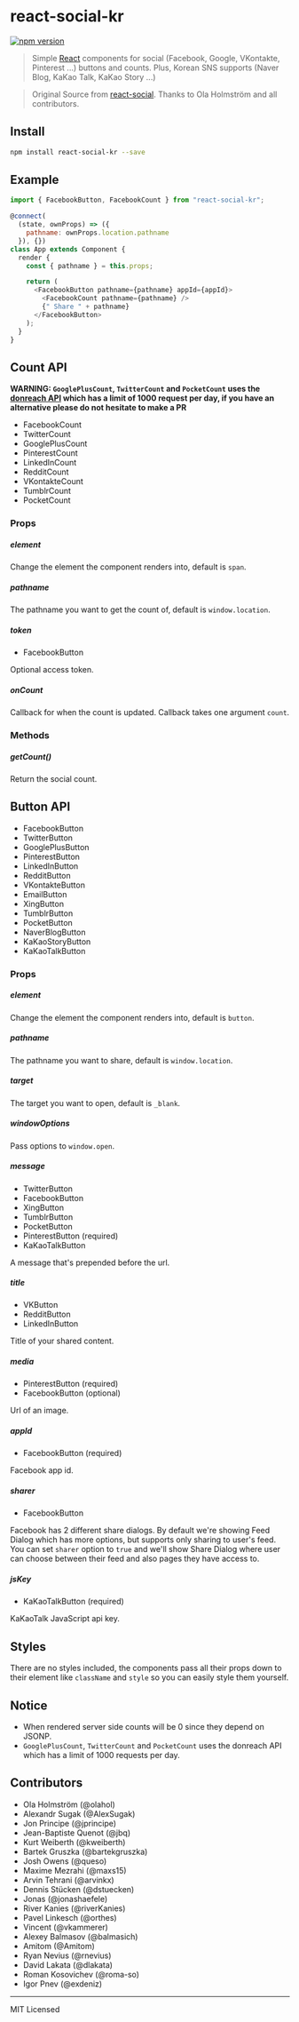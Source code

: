 # react-social-kr

[![npm version](https://badge.fury.io/js/react-social-kr.svg)](https://badge.fury.io/js/react-social-kr)

> Simple [React](http://facebook.github.io/react/index.html) components for
> social (Facebook, Google, VKontakte, Pinterest ...) buttons and counts.
> Plus, Korean SNS supports (Naver Blog, KaKao Talk, KaKao Story ...)

> Original Source from [react-social](https://github.com/olahol/react-social). Thanks to Ola Holmström and all contributors.

## Install

```bash
npm install react-social-kr --save
```

## Example

```javascript
import { FacebookButton, FacebookCount } from "react-social-kr";

@connect(
  (state, ownProps) => ({
    pathname: ownProps.location.pathname
  }), {})
class App extends Component {
  render {
    const { pathname } = this.props;

    return (
      <FacebookButton pathname={pathname} appId={appId}>
        <FacebookCount pathname={pathname} />
        {" Share " + pathname}
      </FacebookButton>
    );
  }
}
```

## Count  API

**WARNING: `GooglePlusCount`, `TwitterCount` and `PocketCount` uses the
[donreach API](http://donreach.com/social-share-count) which has a limit
of 1000 request per day, if you have an alternative please do not hesitate
to make a PR**

- FacebookCount
- TwitterCount
- GooglePlusCount
- PinterestCount
- LinkedInCount
- RedditCount
- VKontakteCount
- TumblrCount
- PocketCount

### Props

##### element

Change the element the component renders into, default is `span`.

##### pathname

The pathname you want to get the count of, default is `window.location`.

##### token

- FacebookButton

Optional access token.

##### onCount

Callback for when the count is updated. Callback takes one argument `count`.

### Methods

##### getCount()

Return the social count.

## Button API

-  FacebookButton
-  TwitterButton
-  GooglePlusButton
-  PinterestButton
-  LinkedInButton
-  RedditButton
-  VKontakteButton
-  EmailButton
-  XingButton
-  TumblrButton
-  PocketButton
-  NaverBlogButton
-  KaKaoStoryButton
-  KaKaoTalkButton

### Props

##### element

Change the element the component renders into, default is `button`.

##### pathname

The pathname you want to share, default is `window.location`.

##### target

The target you want to open, default is `_blank`.

##### windowOptions

Pass options to `window.open`.

##### message

- TwitterButton
- FacebookButton
- XingButton
- TumblrButton
- PocketButton
- PinterestButton (required)
- KaKaoTalkButton

A message that's prepended before the url.

##### title

- VKButton
- RedditButton
- LinkedInButton

Title of your shared content.

##### media

- PinterestButton (required)
- FacebookButton (optional)

Url of an image.

##### appId

- FacebookButton (required)

Facebook app id.

##### sharer

- FacebookButton

Facebook has 2 different share dialogs. By default we're showing Feed
Dialog which has more options, but supports only sharing to user's
feed. You can set `sharer` option to `true` and we'll show Share Dialog
where user can choose between their feed and also pages they have
access to.

##### jsKey

- KaKaoTalkButton (required)

KaKaoTalk JavaScript api key.

## Styles

There are no styles included, the components pass all their props down
to their element like `className` and `style` so you can easily style
them yourself.

## Notice

* When rendered server side counts will be 0 since they depend on JSONP.
* `GooglePlusCount`, `TwitterCount` and `PocketCount` uses the donreach API which has a limit of 1000 requests per day.

## Contributors

* Ola Holmström (@olahol)
* Alexandr Sugak (@AlexSugak)
* Jon Principe (@jprincipe)
* Jean-Baptiste Quenot (@jbq)
* Kurt Weiberth (@kweiberth)
* Bartek Gruszka (@bartekgruszka)
* Josh Owens (@queso)
* Maxime Mezrahi (@maxs15)
* Arvin Tehrani (@arvinkx)
* Dennis Stücken (@dstuecken)
* Jonas (@jonashaefele)
* River Kanies (@riverKanies)
* Pavel Linkesch (@orthes)
* Vincent (@vkammerer)
* Alexey Balmasov (@balmasich)
* Amitom (@Amitom)
* Ryan Nevius (@rnevius)
* David Lakata (@dlakata)
* Roman Kosovichev (@roma-so)
* Igor Pnev (@exdeniz)


---

MIT Licensed

[npm-image]: https://img.shields.io/npm/v/react-social.svg?style=flat-square
[npm-url]: https://npmjs.org/package/react-social
[downloads-image]: http://img.shields.io/npm/dm/react-social.svg?style=flat-square
[downloads-url]: https://npmjs.org/package/react-social
[travis-image]: https://img.shields.io/travis/olahol/react-social/master.svg?style=flat-square
[travis-url]: https://travis-ci.org/olahol/react-social
[dep-image]: https://david-dm.org/olahol/react-social/peer-status.svg?style=flat-square
[dep-url]: https://david-dm.org/olahol/react-social
